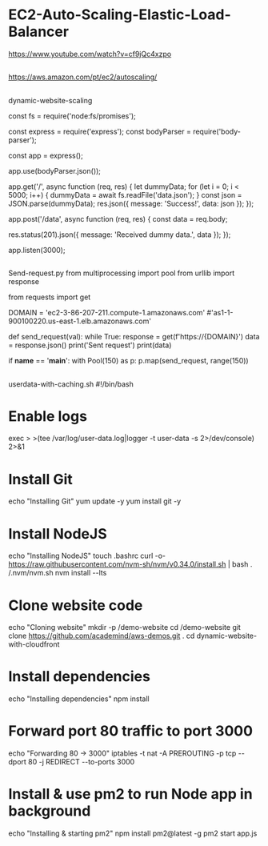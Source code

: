 # EC2-Auto-Scaling-Elastic-Load-Balancer

https://www.youtube.com/watch?v=cf9jQc4xzpo

##

https://aws.amazon.com/pt/ec2/autoscaling/

##
dynamic-website-scaling

const fs = require('node:fs/promises');

const express = require('express');
const bodyParser = require('body-parser');

const app = express();

app.use(bodyParser.json());

app.get('/', async function (req, res) {
  let dummyData;
  for (let i = 0; i < 5000; i++) {
    dummyData = await fs.readFile('data.json');
  }
  const json = JSON.parse(dummyData);
  res.json({ message: 'Success!', data: json });
});

app.post('/data', async function (req, res) {
  const data = req.body;

  res.status(201).json({ message: 'Received dummy data.', data });
});

app.listen(3000);

##

Send-request.py
from multiprocessing import pool
from urllib import response

from requests import get 

DOMAIN = 'ec2-3-86-207-211.compute-1.amazonaws.com'
#'as1-1-900100220.us-east-1.elb.amazonaws.com'

def send_request(val):
    while True:
        response = get(f'https://{DOMAIN}')
        data = response.json()
        print('Sent request')
        print(data)

if __name__ == '__main__':
    with Pool(150) as p:
        p.map(send_request, range(150))
##

userdata-with-caching.sh
#!/bin/bash

# Enable logs
exec > >(tee /var/log/user-data.log|logger -t user-data -s 2>/dev/console) 2>&1

# Install Git
echo "Installing Git"
yum update -y
yum install git -y

# Install NodeJS
echo "Installing NodeJS"
touch .bashrc
curl -o- https://raw.githubusercontent.com/nvm-sh/nvm/v0.34.0/install.sh | bash
. /.nvm/nvm.sh
nvm install --lts

# Clone website code
echo "Cloning website"
mkdir -p /demo-website
cd /demo-website
git clone https://github.com/academind/aws-demos.git .
cd dynamic-website-with-cloudfront

# Install dependencies
echo "Installing dependencies"
npm install

# Forward port 80 traffic to port 3000
echo "Forwarding 80 -> 3000"
iptables -t nat -A PREROUTING -p tcp --dport 80 -j REDIRECT --to-ports 3000

# Install & use pm2 to run Node app in background
echo "Installing & starting pm2"
npm install pm2@latest -g
pm2 start app.js
